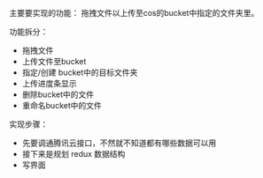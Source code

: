
主要要实现的功能： 拖拽文件以上传至cos的bucket中指定的文件夹里。

功能拆分：
* 拖拽文件
* 上传文件至bucket
* 指定/创建 bucket中的目标文件夹
* 上传进度条显示
* 删除bucket中的文件
* 重命名bucket中的文件



实现步骤：

- 先要调通腾讯云接口，不然就不知道都有哪些数据可以用
- 接下来是规划 redux 数据结构
- 写界面
